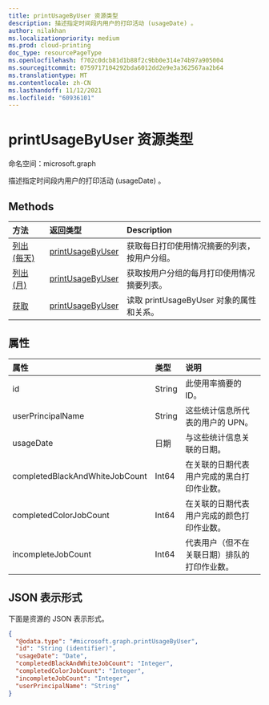 ```yaml
---
title: printUsageByUser 资源类型
description: 描述指定时间段内用户的打印活动 (usageDate) 。
author: nilakhan
ms.localizationpriority: medium
ms.prod: cloud-printing
doc_type: resourcePageType
ms.openlocfilehash: f702c0dcb81d1b88f2c9bb0e314e74b97a905004
ms.sourcegitcommit: 0759717104292bda6012dd2e9e3a362567aa2b64
ms.translationtype: MT
ms.contentlocale: zh-CN
ms.lasthandoff: 11/12/2021
ms.locfileid: "60936101"
---
```

# <a name="printusagebyuser-resource-type"></a>printUsageByUser 资源类型

命名空间：microsoft.graph

描述指定时间段内用户的打印活动 (usageDate) 。

## <a name="methods"></a>Methods
|方法|返回类型|Description|
|:---|:---|:---|
| [列出 (每天) ](../api/reportroot-list-dailyprintusagebyuser.md) | [printUsageByUser](printusagebyuser.md) | 获取每日打印使用情况摘要的列表，按用户分组。 |
| [列出 (月) ](../api/reportroot-list-monthlyprintusagebyuser.md) | [printUsageByUser](printusagebyuser.md) | 获取按用户分组的每月打印使用情况摘要列表。 |
| [获取](../api/printusagebyuser-get.md) | [printUsageByUser](printusagebyuser.md) | 读取 printUsageByUser 对象的属性和关系。 |

## <a name="properties"></a>属性
|属性|类型|说明|
|:---|:---|:---|
|id|String|此使用率摘要的 ID。|
|userPrincipalName|String|这些统计信息所代表的用户的 UPN。|
|usageDate|日期|与这些统计信息关联的日期。|
|completedBlackAndWhiteJobCount|Int64|在关联的日期代表用户完成的黑白打印作业数。|
|completedColorJobCount|Int64|在关联的日期代表用户完成的颜色打印作业数。|
|incompleteJobCount|Int64|代表用户（但不在关联日期）排队的打印作业数。|

## <a name="json-representation"></a>JSON 表示形式
下面是资源的 JSON 表示形式。
<!-- {
  "blockType": "resource",
  "keyProperty": "id",
  "@odata.type": "microsoft.graph.printUsageByUser",
  "openType": false
}
-->
``` json
{
  "@odata.type": "#microsoft.graph.printUsageByUser",
  "id": "String (identifier)",
  "usageDate": "Date",
  "completedBlackAndWhiteJobCount": "Integer",
  "completedColorJobCount": "Integer",
  "incompleteJobCount": "Integer",
  "userPrincipalName": "String"
}
```

